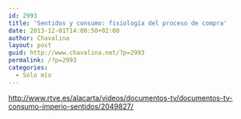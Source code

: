 ```yaml
---
id: 2993
title: 'Sentidos y consumo: fisiología del proceso de compra'
date: 2013-12-01T14:00:50+02:00
author: Chavalina
layout: post
guid: http://www.chavalina.net/?p=2993
permalink: /?p=2993
categories:
  - Sólo mío
---
```

http://www.rtve.es/alacarta/videos/documentos-tv/documentos-tv-consumo-imperio-sentidos/2049827/